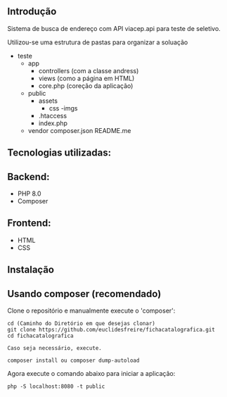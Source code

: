 Introdução
------------
Sistema de busca de endereço com API viacep.api para teste de seletivo.

Utilizou-se uma estrutura de pastas para organizar a soluação
- teste 
    - app
        - controllers (com a classe andress)
        - views (como a página em HTML)
        - core.php (coreção da aplicação)
    - public
        - assets 
            - css
        -imgs
        - .htaccess
        - index.php 
    - vendor
    composer.json
    README.me

Tecnologias utilizadas:
-----------------------
Backend:
--------
 * PHP 8.0
 * Composer

Frontend:
---------
 * HTML
 * CSS


Instalação
------------

Usando composer (recomendado)
----------------------------
Clone o repositório e manualmente execute o 'composer':

    cd (Caminho do Diretório em que desejas clonar)
    git clone https://github.com/euclidesfreire/fichacatalografica.git
    cd fichacatalografica

    Caso seja necessário, execute. 

    composer install ou composer dump-autoload

Agora execute o comando abaixo para iniciar a aplicação:

    php -S localhost:8080 -t public

